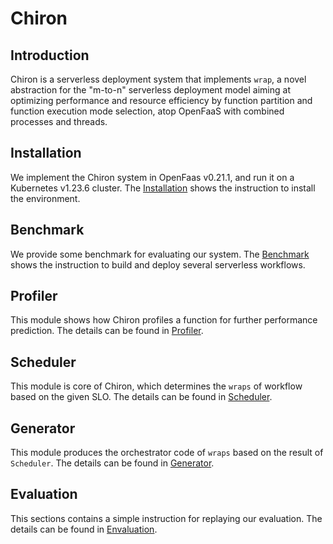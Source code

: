 # Chiron

## Introduction
Chiron is a serverless deployment system that implements `wrap`, a novel abstraction for the "m-to-n" serverless deployment model aiming at optimizing performance and resource efficiency by function partition and function execution mode selection, atop OpenFaaS with combined processes and threads.

## Installation
We implement the Chiron system in OpenFaas v0.21.1, and run it on a Kubernetes v1.23.6 cluster. The [Installation](https://github.com/tjulym/Chiron/tree/main/Installation) shows the instruction to install the environment.

## Benchmark
We provide some benchmark for evaluating our system. The [Benchmark](https://github.com/tjulym/Chiron/tree/main/Benchmark) shows the instruction to build and deploy several serverless workflows.

## Profiler
This module shows how Chiron profiles a function for further performance prediction. The details can be found in [Profiler](https://github.com/tjulym/Chiron/tree/main/Profiler).

## Scheduler
This module is core of Chiron, which determines the `wraps` of workflow based on the given SLO. The details can be found in [Scheduler](https://github.com/tjulym/Chiron/tree/main/Scheduler).

## Generator
This module produces the orchestrator code of `wraps` based on the result of `Scheduler`. The details can be found in [Generator](https://github.com/tjulym/Chiron/tree/main/Generator).


## Evaluation
This sections contains a simple instruction for replaying our evaluation. The details can be found in [Envaluation](https://github.com/tjulym/Chiron/tree/main/Evaluation).